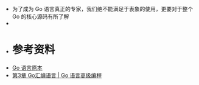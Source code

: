 - 为了成为 Go 语言真正的专家，我们绝不能满足于表象的使用，更要对于整个 Go 的核心源码有所了解
-
- # 参考资料
- [Go 语言原本](https://golang.design/under-the-hood/)
- [第3章 Go汇编语言 | Go 语言高级编程](https://chai2010.cn/advanced-go-programming-book/ch3-asm/readme.html)